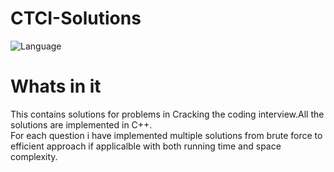 # CTCI-Solutions
![Language](https://img.shields.io/badge/Language-C%2B%2B-brightgreen)
# Whats in it
 This contains solutions for problems in Cracking the coding interview.All the solutions are implemented in C++.  
 For each question i have implemented multiple solutions from brute force to efficient approach if applicalble with both running time and
 space complexity.
